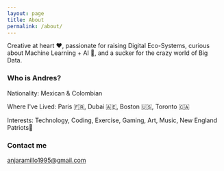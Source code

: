 ```yaml
---
layout: page
title: About
permalink: /about/
---
```


Creative at heart ❤️, passionate for raising Digital Eco-Systems, curious about Machine Learning + AI 🧠, and a sucker for the crazy world of Big Data.


### Who is Andres?

Nationality: Mexican & Colombian

Where I've Lived: Paris 🇫🇷, Dubai 🇦🇪, Boston 🇺🇸, Toronto 🇨🇦

Interests: Technology, Coding, Exercise, Gaming, Art, Music, New England Patriots🏈

### Contact me

[anjaramillo1995@gmail.com](mailto:anjaramillo1995@gmail.com)